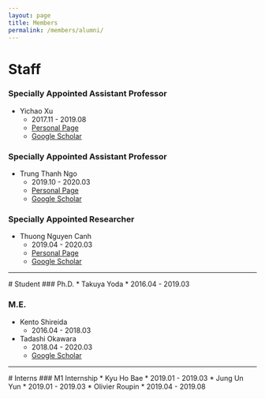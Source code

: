 ```yaml
---
layout: page
title: Members
permalink: /members/alumni/
---
```


# Staff
### Specially Appointed Assistant Professor
* Yichao Xu
  * 2017.11 - 2019.08
  * [Personal Page](http://www.xuyichao.cn/)
  * [Google Scholar](https://scholar.google.co.jp/citations?hl=ja&user=WQAmH8kAAAAJ)

### Specially Appointed Assistant Professor
* Trung Thanh Ngo
  * 2019.10 - 2020.03
  * [Personal Page](http://www.am.sanken.osaka-u.ac.jp/~trung/)
  * [Google Scholar](https://scholar.google.com/citations?user=i5UfXBIAAAAJ)

### Specially Appointed Researcher
* Thuong Nguyen Canh
  * 2019.04 - 2020.03
  * [Personal Page](https://ngcthuong.github.io/)
  * [Google Scholar](https://scholar.google.com/citations?user=btY_JpQAAAAJ)

<hr>
# Student
### Ph.D.
* Takuya Yoda
  * 2016.04 - 2019.03

### M.E.
* Kento Shireida
  * 2016.04 - 2018.03
* Tadashi Okawara
  * 2018.04 - 2020.03
  * [Google Scholar](https://scholar.google.com/citations?user=VVDPhF0AAAAJ)

<hr>
# Interns
### M1 Internship
* Kyu Ho Bae
  * 2019.01 - 2019.03
* Jung Un Yun
  * 2019.01 - 2019.03
* Olivier Roupin
  * 2019.04 - 2019.08
